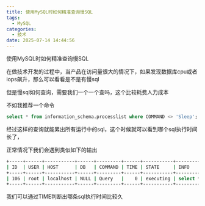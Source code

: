 ```yaml
---
title: 使用MySQL时如何精准查询慢SQL
tags:
  - MySQL
categories:
  - 技术
date: 2025-07-14 14:44:56
---
```


使用MySQL时如何精准查询慢SQL

在做技术开发的过程中，当产品在访问量很大的情况下，如果发现数据库cpu或者iops飙升，那么可以看看是不是有慢sql

但是慢sql如何查询，需要我们一个一个查吗，这个比较耗费人力成本

不如我推荐一个命令

```sql
select * from information_schema.processlist where COMMAND <> 'Sleep';
```

经过这样的查询就能累出所有运行中的sql，这个时候就可以看到哪个sql执行时间长了，

正常情况下我们会遇到类似如下的输出

```bash
+-----+------+-----------+------+---------+------+-----------+----------------------------------------------+
| ID  | USER | HOST      | DB   | COMMAND | TIME | STATE     | INFO                                         |
+-----+------+-----------+------+---------+------+-----------+----------------------------------------------+
| 106 | root | localhost | NULL | Query   |    0 | executing | select * from information_schema.processlist |
+-----+------+-----------+------+---------+------+-----------+----------------------------------------------+
```

我们可以通过TIME判断出哪条sql执行时间比较久

